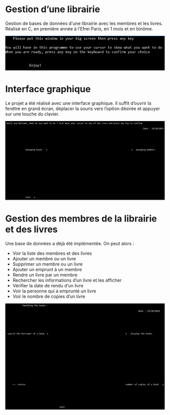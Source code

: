 # Gestion d’une librairie
Gestion de bases de données d'une librairie avec les membres et les livres. Réalisé en C, en première année à l’Efrei Paris, en 1 mois et en binôme.

![introduction image](https://github.com/CelineCornet/Gestion-d-une-librairie/blob/master/images/01.png)

# Interface graphique

Le projet a été réalisé avec une interface graphique. Il suffit d’ouvrir la fenêtre en grand écran, déplacer la souris vers l’option désirée et appuyer sur une touche du clavier.

![page de choix membre ou livre](https://github.com/CelineCornet/Gestion-d-une-librairie/blob/master/images/02.png)

# Gestion des membres de la librairie et des livres

Une base de données a déjà été implémentée. On peut alors :
-	Voir la liste des membres et des livres
-	Ajouter un membre ou un livre
-	Supprimer un membre ou un livre
-	Ajouter un emprunt à un membre
-	Rendre un livre par un membre
-	Rechercher les informations d’un livre et les afficher
-	Vérifier la date de rendu d’un livre
-	Voir la personne qui a emprunté un livre
-	Voir le nombre de copies d’un livre

![page de choix livre](https://github.com/CelineCornet/Gestion-d-une-librairie/blob/master/images/03.png)

